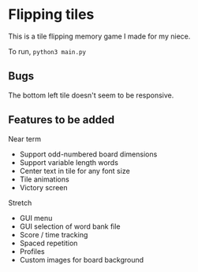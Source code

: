 # Flipping tiles

This is a tile flipping memory game I made for my niece.

To run,
`python3 main.py`

## Bugs
The bottom left tile doesn't seem to be responsive.

## Features to be added
Near term
- Support odd-numbered board dimensions
- Support variable length words
- Center text in tile for any font size
- Tile animations
- Victory screen

Stretch
- GUI menu
- GUI selection of word bank file
- Score / time tracking
- Spaced repetition
- Profiles
- Custom images for board background
